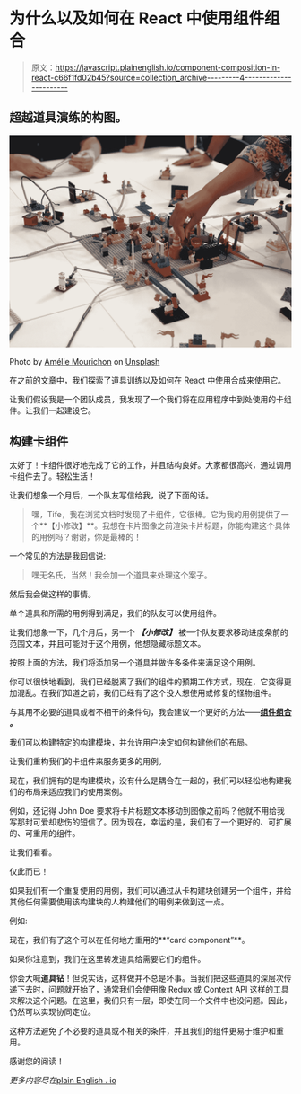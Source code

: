 # 为什么以及如何在 React 中使用组件组合

> 原文：<https://javascript.plainenglish.io/component-composition-in-react-c66f1fd02b45?source=collection_archive---------4----------------------->

## 超越道具演练的构图。

![](img/2a14652a073d37eb10a8861fe7861dd8.png)

Photo by [Amélie Mourichon](https://unsplash.com/@amayli?utm_source=unsplash&utm_medium=referral&utm_content=creditCopyText) on [Unsplash](https://unsplash.com/s/photos/lego?utm_source=unsplash&utm_medium=referral&utm_content=creditCopyText)

在[之前的文章](https://watifefakorede.medium.com/composition-in-react-f02afe24bc46)中，我们探索了道具训练以及如何在 React 中使用合成来使用它。

让我们假设我是一个团队成员，我发现了一个我们将在应用程序中到处使用的卡组件。让我们一起建设它。

## 构建卡组件

太好了！卡组件很好地完成了它的工作，并且结构良好。大家都很高兴，通过调用卡组件去了。轻松生活！

让我们想象一个月后，一个队友写信给我，说了下面的话。

> 嘿，Tife，我在浏览文档时发现了卡组件，它很棒。它为我的用例提供了一个**【小修改】**。我想在卡片图像之前渲染卡片标题，你能构建这个具体的用例吗？谢谢，你是最棒的！

一个常见的方法是我回信说:

> 嘿无名氏，当然！我会加一个道具来处理这个案子。

然后我会做这样的事情。

单个道具和所需的用例得到满足，我们的队友可以使用组件。

让我们想象一下，几个月后，另一个 ***【小修改】*** 被一个队友要求移动进度条前的范围文本，并且可能对于这个用例，他想隐藏标题文本。

按照上面的方法，我们将添加另一个道具并做许多条件来满足这个用例。

你可以很快地看到，我们已经脱离了我们的组件的预期工作方式，现在，它变得更加混乱。在我们知道之前，我们已经有了这个没人想使用或修复的怪物组件。

与其用不必要的道具或者不相干的条件句，我会建议一个更好的方法——[**组件组合**](https://watifefakorede.medium.com/composition-in-react-f02afe24bc46) ***。***

我们可以构建特定的构建模块，并允许用户决定如何构建他们的布局。

让我们重构我们的卡组件来服务更多的用例。

现在，我们拥有的是构建模块，没有什么是耦合在一起的，我们可以轻松地构建我们的布局来适应我们的使用案例。

例如，还记得 John Doe 要求将卡片标题文本移动到图像之前吗？他就不用给我写那封可爱却悲伤的短信了。因为现在，幸运的是，我们有了一个更好的、可扩展的、可重用的组件。

让我们看看。

仅此而已！

如果我们有一个重复使用的用例，我们可以通过从卡构建块创建另一个组件，并给其他任何需要使用该构建块的人构建他们的用例来做到这一点。

例如:

现在，我们有了这个可以在任何地方重用的**“card component”**。

如果你注意到，我们在这里转发道具给需要它们的组件。

你会大喊**道具钻**！但说实话，这样做并不总是坏事。当我们把这些道具的深层次传递下去时，问题就开始了，通常我们会使用像 Redux 或 Context API 这样的工具来解决这个问题。在这里，我们只有一层，即使在同一个文件中也没问题。因此，仍然可以实现协同定位。

这种方法避免了不必要的道具或不相关的条件，并且我们的组件更易于维护和重用。

感谢您的阅读！

*更多内容尽在*[plain English . io](http://plainenglish.io/)